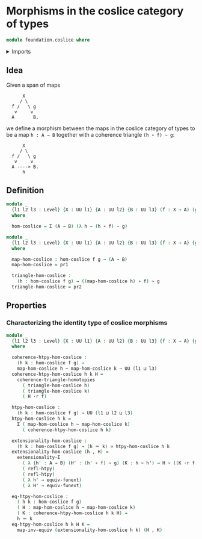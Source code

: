 # Morphisms in the coslice category of types

```agda
module foundation.coslice where
```

<details><summary>Imports</summary>

```agda
open import foundation.commuting-triangles-of-homotopies
open import foundation.dependent-pair-types
open import foundation.function-extensionality
open import foundation.structure-identity-principle
open import foundation.universe-levels

open import foundation-core.equivalences
open import foundation-core.function-types
open import foundation-core.homotopies
open import foundation-core.identity-types
```

</details>

## Idea

Given a span of maps

```text
      X
     / \
  f /   \ g
   v     v
  A       B,
```

we define a morphism between the maps in the coslice category of types to be a
map `h : A → B` together with a coherence triangle `(h ∘ f) ~ g`:

```text
      X
     / \
  f /   \ g
   v     v
  A ----> B.
      h
```

## Definition

```agda
module _
  {l1 l2 l3 : Level} {X : UU l1} {A : UU l2} {B : UU l3} (f : X → A) (g : X → B)
  where

  hom-coslice = Σ (A → B) (λ h → (h ∘ f) ~ g)

module _
  {l1 l2 l3 : Level} {X : UU l1} {A : UU l2} {B : UU l3} {f : X → A} {g : X → B}
  where

  map-hom-coslice : hom-coslice f g → (A → B)
  map-hom-coslice = pr1

  triangle-hom-coslice :
    (h : hom-coslice f g) → ((map-hom-coslice h) ∘ f) ~ g
  triangle-hom-coslice = pr2
```

## Properties

### Characterizing the identity type of coslice morphisms

```agda
module _
  {l1 l2 l3 : Level} {X : UU l1} {A : UU l2} {B : UU l3} {f : X → A} {g : X → B}
  where

  coherence-htpy-hom-coslice :
    (h k : hom-coslice f g) →
    map-hom-coslice h ~ map-hom-coslice k → UU (l1 ⊔ l3)
  coherence-htpy-hom-coslice h k H =
    coherence-triangle-homotopies
      ( triangle-hom-coslice h)
      ( triangle-hom-coslice k)
      ( H ·r f)

  htpy-hom-coslice :
    (h k : hom-coslice f g) → UU (l1 ⊔ l2 ⊔ l3)
  htpy-hom-coslice h k =
    Σ ( map-hom-coslice h ~ map-hom-coslice k)
      ( coherence-htpy-hom-coslice h k)

  extensionality-hom-coslice :
    (h k : hom-coslice f g) → (h ＝ k) ≃ htpy-hom-coslice h k
  extensionality-hom-coslice (h , H) =
    extensionality-Σ
      ( λ {h' : A → B} (H' : (h' ∘ f) ~ g) (K : h ~ h') → H ~ ((K ·r f) ∙h H'))
      ( refl-htpy)
      ( refl-htpy)
      ( λ h' → equiv-funext)
      ( λ H' → equiv-funext)

  eq-htpy-hom-coslice :
    ( h k : hom-coslice f g)
    ( H : map-hom-coslice h ~ map-hom-coslice k)
    ( K : coherence-htpy-hom-coslice h k H) →
    h ＝ k
  eq-htpy-hom-coslice h k H K =
    map-inv-equiv (extensionality-hom-coslice h k) (H , K)
```
